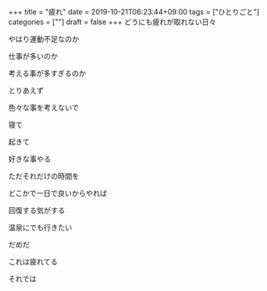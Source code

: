 +++
title = "疲れ"
date = 2019-10-21T06:23:44+09:00
tags = ["ひとりごと"]
categories = [""]
draft = false
+++
どうにも疲れが取れない日々

やはり運動不足なのか

仕事が多いのか

考える事が多すぎるのか

とりあえず

色々な事を考えないで

寝て

起きて

好きな事やる

ただそれだけの時間を

どこかで一日で良いからやれば

回復する気がする

温泉にでも行きたい

だめだ

これは疲れてる

それでは
